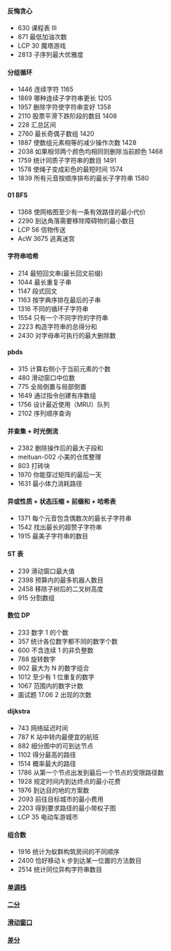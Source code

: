 #### 反悔贪心

- 630 课程表 III
- 871 最低加油次数
- LCP 30 魔塔游戏
- 2813 子序列最大优雅度

#### 分组循环

- 1446 连续字符 1165
- 1869 哪种连续子字符串更长 1205
- 1957 删除字符使字符串变好 1358
- 2110 股票平滑下跌阶段的数目 1408
- 228 汇总区间
- 2760 最长奇偶子数组 1420
- 1887 使数组元素相等的减少操作次数 1428
- 2038 如果相邻两个颜色均相同则删除当前颜色 1468
- 1759 统计同质子字符串的数目 1491
- 1578 使绳子变成彩色的最短时间 1574
- 1839 所有元音按顺序排布的最长子字符串 1580

#### 01 BFS

- 1368 使网格图至少有一条有效路径的最小代价
- 2290 到达角落需要移除障碍物的最小数目
- LCP 56 信物传送
- AcW 3675 逃离迷宫

#### 字符串哈希

- 214 最短回文串(最长回文前缀)
- 1044 最长重复子串
- 1147 段式回文
- 1163 按字典序排在最后的子串
- 1316 不同的循环子字符串
- 1554 只有一个不同字符的字符串
- 2223 构造字符串的总得分和
- 2430 对字母串可执行的最大删除数

#### pbds

- 315 计算右侧小于当前元素的个数
- 480 滑动窗口中位数
- 775 全局倒置与局部倒置
- 1649 通过指令创建有序数组
- 1756 设计最近使用（MRU）队列
- 2102 序列顺序查询

#### 并查集 + 时光倒流

- 2382 删除操作后的最大子段和
- meituan-002 小美的仓库整理
- 803 打砖块
- 1970 你能穿过矩阵的最后一天
- 1631 最小体力消耗路径

#### 异或性质 + 状态压缩 + 前缀和 + 哈希表

- 1371 每个元音包含偶数次的最长子字符串
- 1542 找出最长的超赞子字符串
- 1915 最美子字符串的数目

#### ST 表

- 239 滑动窗口最大值
- 2398 预算内的最多机器人数目
- 2458 移除子树后的二叉树高度
- 915 分割数组

#### 数位 DP

- 233 数字 1 的个数
- 357 统计各位数字都不同的数字个数
- 600 不含连续 1 的非负整数
- 788 旋转数字
- 902 最大为 N 的数字组合
- 1012 至少有 1 位重复的数字
- 1067 范围内的数字计数
- 面试题 17.06 2 出现的次数

#### dijkstra

- 743 网络延迟时间
- 787 K 站中转内最便宜的航班
- 882 细分图中的可到达节点
- 1102 得分最高的路径
- 1514 概率最大的路径
- 1786 从第一个节点出发到最后一个节点的受限路径数
- 1928 规定时间内到达终点的最小花费
- 1976 到达目的地的方案数
- 2093 前往目标城市的最小费用
- 2203 得到要求路径的最小带权子图
- LCP 35 电动车游城市

#### 组合数

- 1916 统计为蚁群构筑房间的不同顺序
- 2400 恰好移动 k 步到达某一位置的方法数目
- 2514 统计同位异构字符串数目

#### [单调栈](https://leetcode.cn/circle/discuss/9oZFK9/)

#### [二分](https://leetcode.cn/circle/discuss/SqopEo/)

#### [滑动窗口]([https://leetcode.cn/circle/discuss/0viNMK/)

#### [差分](https://leetcode.cn/circle/discuss/FfMCgb/)

